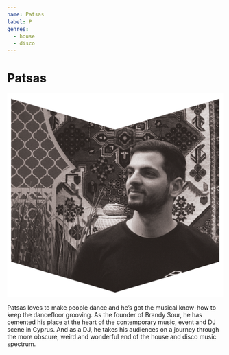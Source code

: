 ```yaml
---
name: Patsas
label: P
genres:
  - house
  - disco
---
```


# Patsas

![](./assets/images/PATSAS.png)

Patsas loves to make people dance and he’s got the musical know-how to keep the dancefloor grooving. As the founder of Brandy Sour, he has cemented his place at the heart of the contemporary music, event and DJ scene in Cyprus. And as a DJ, he takes his audiences on a journey through the more obscure, weird and wonderful end of the house and disco music spectrum.
